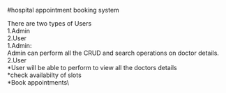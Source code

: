 #hospital appointment booking system

There are two types of Users\
1.Admin\
2.User\
1.Admin:\
  Admin can perform all the CRUD and search operations on doctor details.\
2.User\
  *User will be able to perform to view all the doctors details\
  *check availabilty of slots\
  *Book appointments\

